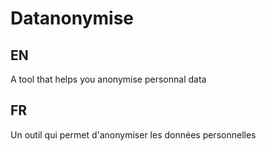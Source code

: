 # Datanonymise
## EN
A tool that helps you anonymise personnal data
## FR
Un outil qui permet d'anonymiser les données personnelles
